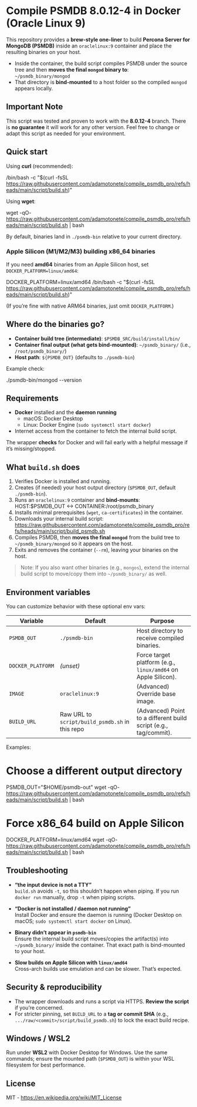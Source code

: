 # Compile PSMDB 8.0.12-4 in Docker (Oracle Linux 9)

This repository provides a **brew-style one-liner** to build **Percona Server for MongoDB (PSMDB)** inside an `oraclelinux:9` container and place the resulting binaries on your host.

- Inside the container, the build script compiles PSMDB under the source tree and then **moves the final `mongod` binary to**:  
  `~/psmdb_binary/mongod`
- That directory is **bind-mounted** to a host folder so the compiled `mongod` appears locally.

## Important Note

This script was tested and proven to work with the **8.0.12-4** branch. There is **no guarantee** it will work for any other version. Feel free to change or adapt this script as needed for your environment.

## Quick start

Using **curl** (recommended):

/bin/bash -c "$(curl -fsSL https://raw.githubusercontent.com/adamotonete/compile_psmdb_pro/refs/heads/main/script/build.sh)"

Using **wget**:

wget -qO- https://raw.githubusercontent.com/adamotonete/compile_psmdb_pro/refs/heads/main/script/build.sh | bash

By default, binaries land in `./psmdb-bin` relative to your current directory.

### Apple Silicon (M1/M2/M3) building **x86_64** binaries

If you need **amd64** binaries from an Apple Silicon host, set `DOCKER_PLATFORM=linux/amd64`:

DOCKER_PLATFORM=linux/amd64 /bin/bash -c "$(curl -fsSL https://raw.githubusercontent.com/adamotonete/compile_psmdb_pro/refs/heads/main/script/build.sh)"

(If you’re fine with native ARM64 binaries, just omit `DOCKER_PLATFORM`.)

## Where do the binaries go?

- **Container build tree (intermediate)**: `$PSMDB_SRC/build/install/bin/`  
- **Container final output (what gets bind-mounted)**: `~/psmdb_binary/` (i.e., `/root/psmdb_binary/`)  
- **Host path**: `${PSMDB_OUT}` (defaults to `./psmdb-bin`)

Example check:

./psmdb-bin/mongod --version

## Requirements

- **Docker** installed and the **daemon running**  
  - macOS: Docker Desktop  
  - Linux: Docker Engine (`sudo systemctl start docker`)
- Internet access from the container to fetch the internal build script.

The wrapper **checks** for Docker and will fail early with a helpful message if it’s missing/stopped.

## What `build.sh` does

1. Verifies Docker is installed and running.
2. Creates (if needed) your host output directory (`$PSMDB_OUT`, default `./psmdb-bin`).
3. Runs an `oraclelinux:9` container and **bind-mounts**:
   HOST:$PSMDB_OUT  <->  CONTAINER:/root/psmdb_binary
4. Installs minimal prerequisites (`wget`, `ca-certificates`) in the container.
5. Downloads your internal build script:
   https://raw.githubusercontent.com/adamotonete/compile_psmdb_pro/refs/heads/main/script/build_psmdb.sh
6. Compiles PSMDB, then **moves the final `mongod`** from the build tree to `~/psmdb_binary/mongod` so it appears on the host.
7. Exits and removes the container (`--rm`), leaving your binaries on the host.

> Note: If you also want other binaries (e.g., `mongos`), extend the internal build script to move/copy them into `~/psmdb_binary/` as well.

## Environment variables

You can customize behavior with these optional env vars:

| Variable           | Default                                         | Purpose |
|--------------------|-------------------------------------------------|---------|
| `PSMDB_OUT`        | `./psmdb-bin`                                   | Host directory to receive compiled binaries. |
| `DOCKER_PLATFORM`  | _(unset)_                                       | Force target platform (e.g., `linux/amd64` on Apple Silicon). |
| `IMAGE`            | `oraclelinux:9`                                 | (Advanced) Override base image. |
| `BUILD_URL`        | Raw URL to `script/build_psmdb.sh` in this repo | (Advanced) Point to a different build script (e.g., tag/commit). |

Examples:

# Choose a different output directory
PSMDB_OUT="$HOME/psmdb-out" wget -qO- https://raw.githubusercontent.com/adamotonete/compile_psmdb_pro/refs/heads/main/script/build.sh | bash

# Force x86_64 build on Apple Silicon
DOCKER_PLATFORM=linux/amd64 wget -qO- https://raw.githubusercontent.com/adamotonete/compile_psmdb_pro/refs/heads/main/script/build.sh | bash

## Troubleshooting

- **“the input device is not a TTY”**  
  `build.sh` avoids `-t`, so this shouldn’t happen when piping. If you run `docker run` manually, drop `-t` when piping scripts.

- **“Docker is not installed / daemon not running”**  
  Install Docker and ensure the daemon is running (Docker Desktop on macOS; `sudo systemctl start docker` on Linux).

- **Binary didn’t appear in `psmdb-bin`**  
  Ensure the internal build script moves/copies the artifact(s) into `~/psmdb_binary/` inside the container. That exact path is bind-mounted to your host.

- **Slow builds on Apple Silicon with `linux/amd64`**  
  Cross-arch builds use emulation and can be slower. That’s expected.

## Security & reproducibility

- The wrapper downloads and runs a script via HTTPS. **Review the script** if you’re concerned.
- For stricter pinning, set `BUILD_URL` to a **tag or commit SHA** (e.g., `.../raw/<commit>/script/build_psmdb.sh`) to lock the exact build recipe.

## Windows / WSL2

Run under **WSL2** with Docker Desktop for Windows. Use the same commands; ensure the mounted path (`$PSMDB_OUT`) is within your WSL filesystem for best performance.

## License
MIT - https://en.wikipedia.org/wiki/MIT_License

